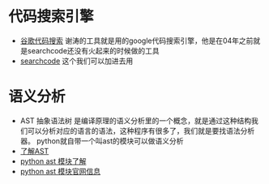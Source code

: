 # 代码搜索引擎
- [谷歌代码搜索](https://code.google.com/)
谢涛的工具就是用的google代码搜索引擎，他是在04年之前就是searchcode还没有火起来的时候做的工具
- [searchcode](https://searchcode.com/?q=copy)
这个我们可以加进去用
# 语义分析
- AST 抽象语法树 是编译原理的语义分析里的一个概念，就是通过这种结构我们可以分析对应的语言的语法，这种程序有很多了，我们就是要找语法分析器。
python就自带一个叫ast的模块可以做语义分析
- [了解AST](http://www.jianshu.com/p/8fa61a552ecf)
- [python ast 模块了解](http://blog.csdn.net/ma89481508/article/details/56017697)
- [python ast 模块官网信息](https://docs.python.org/3.5/library/ast.html)
